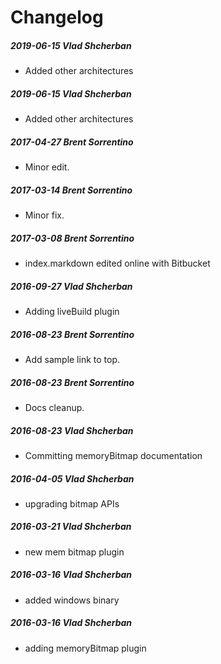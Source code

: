 # Changelog
##### 2019-06-15  Vlad Shcherban
 * Added other architectures

##### 2019-06-15  Vlad Shcherban
 * Added other architectures

##### 2017-04-27  Brent Sorrentino
 * Minor edit.

##### 2017-03-14  Brent Sorrentino
 * Minor fix.

##### 2017-03-08  Brent Sorrentino
 * index.markdown edited online with Bitbucket

##### 2016-09-27  Vlad Shcherban
 * Adding liveBuild plugin

##### 2016-08-23  Brent Sorrentino
 * Add sample link to top.

##### 2016-08-23  Brent Sorrentino
 * Docs cleanup.

##### 2016-08-23  Vlad Shcherban
 * Committing memoryBitmap documentation

##### 2016-04-05  Vlad Shcherban
 * upgrading bitmap APIs

##### 2016-03-21  Vlad Shcherban
 * new mem bitmap plugin

##### 2016-03-16  Vlad Shcherban
 * added windows binary

##### 2016-03-16  Vlad Shcherban
 * adding memoryBitmap plugin

